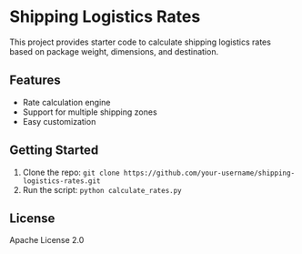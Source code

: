# Shipping Logistics Rates

This project provides starter code to calculate shipping logistics rates based on package weight, dimensions, and destination.

## Features
- Rate calculation engine
- Support for multiple shipping zones
- Easy customization

## Getting Started
1. Clone the repo: `git clone https://github.com/your-username/shipping-logistics-rates.git`
2. Run the script: `python calculate_rates.py`

## License
Apache License 2.0
